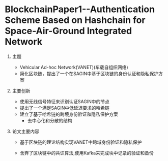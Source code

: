 # BlockchainPaper1--Authentication Scheme Based on Hashchain for Space-Air-Ground Integrated Network

1. 主题

   + Vehicular Ad-hoc Network(VANET)(车载自组织网络)
   + 简化区块链，提出了一个在SAGIN中基于区块链的身份认证和隐私保护方案

2. 主要创新

   + 使用无线信号特征来识别认证SAGIN中的节点
   + 提出了一个满足SAGIN中低延迟要求的哈希链
   + 建立了基于哈希链的跨境身份验证和隐私保护方案
     + 去中心化和分散的结构

3. 论文主要内容

   + 基于区块链的理论结构实现VANET中跨域身份验证和隐私保护

   + 舍弃了区块链中的共识算法,使用Kafka来完成块中记录的验证和备份

